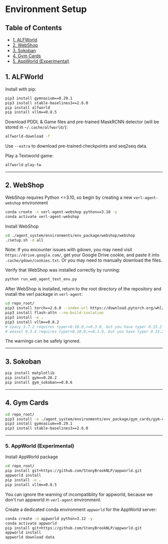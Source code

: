 # Environment Setup

## Table of Contents
- [1. ALFWorld](#1-alfworld)  
- [2. WebShop](#2-webshop)  
- [3. Sokoban](#3-sokoban)  
- [4. Gym Cards](#4-gym-cards)  
- [5. AppWorld (Experimental)](#5-appworld-experimental)  

## 1. ALFWorld
Install with pip:
```bash
pip3 install gymnasium==0.29.1
pip3 install stable-baselines3==2.6.0
pip install alfworld
pip install vllm==0.8.5
```

Download PDDL & Game files and pre-trained MaskRCNN detector (will be stored in `~/.cache/alfworld/`):
```bash
alfworld-download -f
```

Use `--extra` to download pre-trained checkpoints and seq2seq data.

Play a Textworld game:
```bash
alfworld-play-tw
```
---

## 2. WebShop
WebShop requires Python <=3.10, so begin by creating a new `verl-agent-webshop` environment
```bash
conda create -n verl-agent-webshop python==3.10 -y
conda activate verl-agent-webshop
```

Install WebShop
```bash
cd ./agent_system/environments/env_package/webshop/webshop
./setup.sh -d all
```

Note: If you encounter issues with gdown, you may need visit `https://drive.google.com/`, get your Google Drive cookie, and paste it into `.cache/gdown/cookies.txt`.
Or you may need to manually download the files.


Verify that WebShop was installed correctly by running:
```bash
python run_web_agent_text_env.py
```

After WebShop is installed, return to the root directory of the repository and install the verl package in `verl-agent`:
```bash
cd repo_root/
pip3 install torch==2.6.0 --index-url https://download.pytorch.org/whl/cu124
pip3 install flash-attn --no-build-isolation
pip3 install -e .
pip3 install vllm==0.8.2
# spacy 3.7.2 requires typer<0.10.0,>=0.3.0, but you have typer 0.15.2 which is incompatible.
# weasel 0.3.4 requires typer<0.10.0,>=0.3.0, but you have typer 0.15.2 which is incompatible.
```
The warnings can be safely ignored.

---
## 3. Sokoban
```bash
pip install matplotlib
pip install gym==0.26.2
pip install gym_sokoban==0.0.6
```
---
## 4. Gym Cards

```bash
cd repo_root/
pip3 install -e ./agent_system/environments/env_package/gym_cards/gym-cards/
pip3 install gymnasium==0.29.1
pip3 install stable-baselines3==2.6.0
```
---
### 5. AppWorld (Experimental)
Install AppWorld package
```bash
cd repo_root/
pip install git+https://github.com/StonyBrookNLP/appworld.git
appworld install
pip install -e .
pip install vllm==0.8.5
```
You can ignore the warning of incompatiblity for appworld, because we don't run appworld in `verl-agent` environment.

Create a dedicated conda environment `appworld` for the AppWorld server:
```bash
conda create -n appworld python=3.12 -y
conda activate appworld
pip install git+https://github.com/StonyBrookNLP/appworld.git
appworld install
appworld download data
```